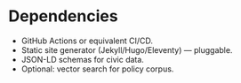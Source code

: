 # Dependencies
- GitHub Actions or equivalent CI/CD.
- Static site generator (Jekyll/Hugo/Eleventy) — pluggable.
- JSON-LD schemas for civic data.
- Optional: vector search for policy corpus.

